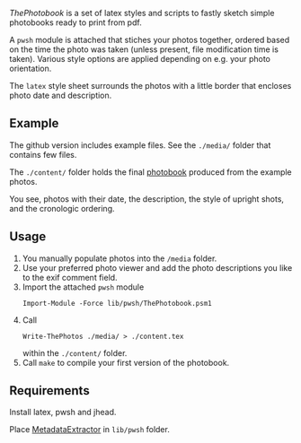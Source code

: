 _ThePhotobook_ is a set of latex styles and scripts to fastly sketch simple photobooks ready to print from pdf.

A ```pwsh``` module is attached that stiches your photos together, ordered based on the time the photo was taken (unless present, file modification time is taken). Various style options are applied depending on e.g. your photo orientation.

The ```latex``` style sheet surrounds the photos with a little border that encloses photo date and description.

## Example

The github version includes example files. See the ```./media/``` folder that contains few files.

The ```./content/``` folder holds the final [photobook](./content/root.copy.pdf) produced from the example photos.

You see, photos with their date, the description, the style of upright shots, and the cronologic ordering.

## Usage

1. You manually populate photos into the ```/media``` folder.
1. Use your preferred photo viewer and add the photo descriptions you like to the exif comment field.
1. Import the attached ```pwsh``` module
	```
	Import-Module -Force lib/pwsh/ThePhotobook.psm1
	```
1. Call 
	```
	Write-ThePhotos ./media/ > ./content.tex
	```
	within the ```./content/``` folder.
1. Call ```make``` to compile your first version of the photobook.

## Requirements

Install latex, pwsh and jhead.

Place [MetadataExtractor](https://github.com/drewnoakes/metadata-extractor-dotnet) in ```lib/pwsh``` folder.